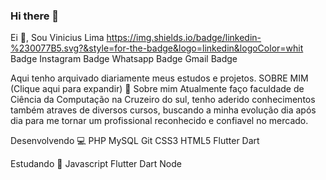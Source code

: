### Hi there 👋

<!--
**viniciuslimax10/viniciuslimax10** is a ✨ _special_ ✨ repository because its `README.md` (this file) appears on your GitHub profile.

Here are some ideas to get you started:

- 🔭 I’m currently working on ...
- 🌱 I’m currently learning ...
- 👯 I’m looking to collaborate on ...
- 🤔 I’m looking for help with ...
- 💬 Ask me about ...
- 📫 How to reach me: ...
- 😄 Pronouns: ...
- ⚡ Fun fact: ...
-->
Ei 👋, Sou Vinicius Lima
<a href="https://www.linkedin.com/in/vinicius-lima-a0585492">https://img.shields.io/badge/linkedin-%230077B5.svg?&style=for-the-badge&logo=linkedin&logoColor=whit</a> Badge Instagram Badge Whatsapp Badge Gmail Badge

Aqui tenho arquivado diariamente meus estudos e projetos.
 SOBRE MIM (Clique aqui para expandir)
📖 Sobre mim
Atualmente faço faculdade de Ciência da Computação na Cruzeiro do sul, tenho aderido conhecimentos também atraves de diversos cursos, buscando a minha evolução dia após dia para me tornar um profissional reconhecido e confiavel no mercado.

Desenvolvendo 💻
PHP MySQL Git CSS3 HTML5 Flutter Dart

Estudando 📖
Javascript Flutter Dart Node
